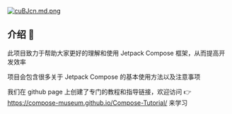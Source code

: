 [![cuBJcn.md.png](https://z3.ax1x.com/2021/04/04/cuBJcn.md.png)](https://z3.ax1x.com/2021/04/04/cuBJcn.png)

## 介绍 💨

此项目致力于帮助大家更好的理解和使用 Jetpack Compose 框架，从而提高开发效率

项目会包含很多关于 Jetpack Compose 的基本使用方法以及注意事项

我们在 github page 上创建了专门的教程和指导链接，欢迎访问 👉 <https://compose-museum.github.io/Compose-Tutorial/> 来学习

